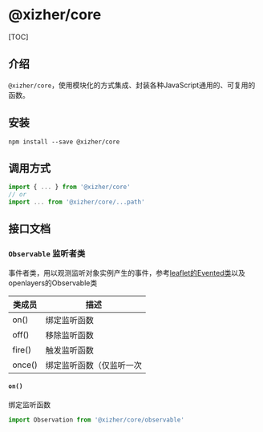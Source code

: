 # @xizher/core

[TOC]

## 介绍

`@xizher/core`，使用模块化的方式集成、封装各种JavaScript通用的、可复用的函数。

## 安装

```shell
npm install --save @xizher/core
```

## 调用方式

```javascript
import { ... } from '@xizher/core'
// or
import ... from '@xizher/core/...path'
```

## 接口文档

### `Observable` 监听者类

事件者类，用以观测监听对象实例产生的事件，参考[leaflet的Evented类](https://leafletjs.com/reference-1.7.1.html#evented)以及openlayers的Observable类

| 类成员 | 描述                     |
| ------ | ------------------------ |
| on()   | 绑定监听函数             |
| off()  | 移除监听函数             |
| fire() | 触发监听函数             |
| once() | 绑定监听函数（仅监听一次 |

#### `on()`

绑定监听函数

```js
import Observation from '@xizher/core/observable'



```

